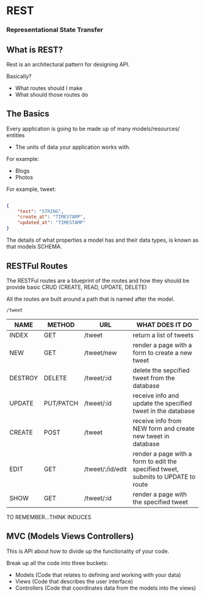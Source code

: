 # REST
### Representational State Transfer

## What is REST?
Rest is an architectural pattern for designing API.

Basically?
 - What routes should I make
 - What should those routes do

## The Basics 
Every application is going to be made up of many models/resources/ entities
 - The units of data your application works with.

For example:
 - Blogs
 - Photos

For example, tweet:

```json

{
    "text": "STRING",
    "create_at": "TIMESTAMP",
    "updated_at": "TIMESTAMP"
}

```

The details of what properties a model has and their data types, is known as that models SCHEMA. 

## RESTFul Routes
The RESTFul routes are a blueprint of the routes and how they should be provide basic CRUD (CREATE, READ, UPDATE, DELETE)

All the routes are built around a path that is named after the model. 

```
/tweet
```

|NAME|METHOD|URL|WHAT DOES IT DO|
|----|------|---|---------------|
|INDEX|GET|/tweet|return a list of tweets|
|NEW|GET|/tweet/new|render a page with a form to create a new tweet|
|DESTROY|DELETE|/tweet/:id|delete the sepcified tweet from the database|
|UPDATE|PUT/PATCH|/tweet/:id|receive info and update the specified tweet in the database|
|CREATE|POST|/tweet|receive info from NEW form and create new tweet in database|
|EDIT|GET|/tweet/:/id/edit|render a page with a form to edit the specified tweet, submits to UPDATE to route|
|SHOW|GET|/tweet/:id|render a page with the specified tweet|

TO REMEMBER...THINK INDUCES

## MVC (Models Views Controllers)
This is API about how to divide up the functionality of your code. 

Break up all the code into three buckets:
 - Models (Code that relates to defining and working with your data)
 - Views (Code that describes the user interface)
 - Controllers (Code that coordinates data from the models into the views)